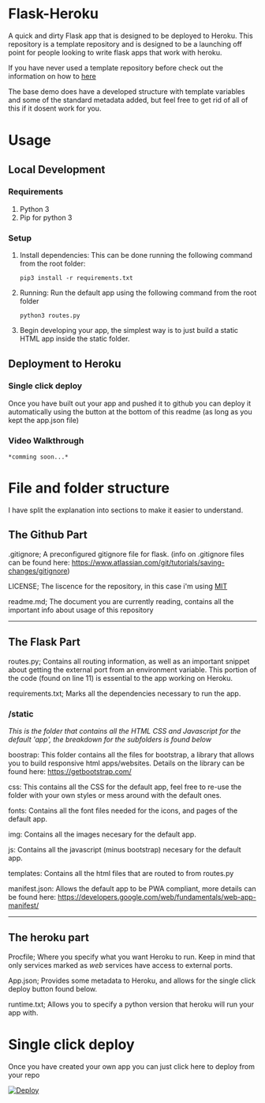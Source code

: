 # Flask-Heroku
A quick and dirty Flask app that is designed to be deployed to Heroku. This repository is a template repository and is designed to be a launching off point for people looking to write flask apps that work with heroku.

If you have never used a template repository before check out the information on how to [here](https://help.github.com/en/articles/creating-a-repository-from-a-template)

The base demo does have a developed structure with template variables and some of the standard metadata added, but feel free to get rid of all of this if it dosent work for you.

# Usage

## Local Development
### Requirements
1. Python 3
2. Pip for python 3

### Setup
1. Install dependencies: This can be done running the following command from the root folder:
   ```shell
   pip3 install -r requirements.txt 
   ```
2. Running: Run the default app using the following command from the root folder 
   ```shell
   python3 routes.py
   ```
3. Begin developing your app, the simplest way is to just build a static HTML app inside the static folder.

## Deployment to Heroku
### Single click deploy
Once you have built out your app and pushed it to github you can deploy it automatically using the button at the bottom of this readme (as long as you kept the app.json file)

### Video Walkthrough
    *comming soon...*
    
# File and folder structure
I have split the explanation into sections to make it easier to understand.

## The Github Part
.gitignore; A preconfigured gitignore file for flask. (info on .gitignore files can be found here: https://www.atlassian.com/git/tutorials/saving-changes/gitignore)

LICENSE; The liscence for the repository, in this case i'm using [MIT](https://choosealicense.com/licenses/mit/)

readme.md; The document you are currently reading, contains all the important info about usage of this repository

---
## The Flask Part
routes.py; Contains all routing information, as well as an important snippet about getting the external port from an environment variable. This portion of the code (found on line 11) is essential to the app working on Heroku.

requirements.txt; Marks all the dependencies necessary to run the app.

### /static
*This is the folder that contains all the HTML CSS and Javascript for the default 'app', the breakdown for the subfolders is found below*

boostrap: This folder contains all the files for bootstrap, a library that allows you to build responsive html apps/websites. Details on the library can be found here: https://getbootstrap.com/

css: This contains all the CSS for the default app, feel free to re-use the folder with your own styles or mess around with the default ones.

fonts: Contains all the font files needed for the icons, and pages of the default app.

img: Contains all the images necesary for the default app.

js: Contains all the javascript (minus bootstrap) necesary for the default app.

templates: Contains all the html files that are routed to from routes.py

manifest.json: Allows the default app to be PWA compliant, more details can be found here: https://developers.google.com/web/fundamentals/web-app-manifest/

---
## The heroku part
Procfile; Where you specify what you want Heroku to run. Keep in mind that only services marked as *web* services have access to external ports.

App.json; Provides some metadata to Heroku, and allows for the single click deploy button found below.

runtime.txt; Allows you to specify a python version that heroku will run your app with.


# Single click deploy
Once you have created your own app you can just click here to deploy from your repo

[![Deploy](https://www.herokucdn.com/deploy/button.svg)](https://heroku.com/deploy)
